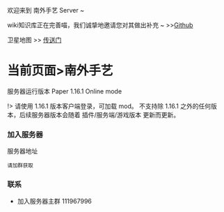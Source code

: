 欢迎来到 南外手艺 Server ~

wiki知识库正在完善喵，我们诚挚地邀请您对其做出补充 ~ >>[Github](https://github.com/NFLSEdition/wiki)

卫星地图 >> [传送门](https://mc.nflsedition.com:26165)

# 当前页面>南外手艺 

服务器运行版本 Paper 1.16.1 Online mode

!> 请使用 1.16.1 版本客户端登录，可加载 mod。
不支持除 1.16.1 之外的任何版本，后续服务器版本会随着 插件/服务端/游戏版本 更新而更新。

### 加入服务器

服务器地址

```
请加群获取
```

### 联系

 - 加入服务器主群 111967996
